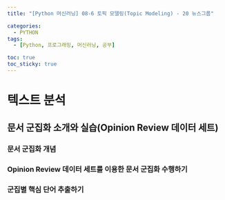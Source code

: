 ```yaml
---
title: "[Python 머신러닝] 08-6 토픽 모델링(Topic Modeling) - 20 뉴스그룹"

categories: 
  - PYTHON
tags:
  - [Python, 프로그래밍, 머신러닝, 공부]

toc: true
toc_sticky: true
---
```


# 텍스트 분석

## 문서 군집화 소개와 실습(Opinion Review 데이터 세트)




### 문서 군집화 개념




### Opinion Review 데이터 세트를 이용한 문서 군집화 수행하기




### 군집별 핵심 단어 추출하기
